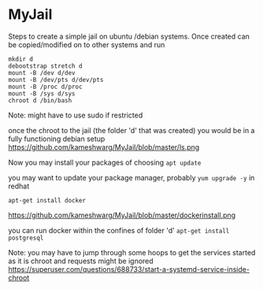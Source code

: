 # MyJail

Steps to create a simple jail on ubuntu /debian systems.
Once created can be copied/modified on to other systems and run

```
mkdir d
debootstrap stretch d
mount -B /dev d/dev
mount -B /dev/pts d/dev/pts
mount -B /proc d/proc
mount -B /sys d/sys
chroot d /bin/bash
```

Note: might have to use sudo if restricted

once the chroot to the jail (the folder 'd' that was created) you would be in a fully functioning debian setup
https://github.com/kameshwarg/MyJail/blob/master/ls.png


Now you may install your packages of choosing
`apt update`

you may want to update your package manager, probably `yum upgrade -y` in redhat

`apt-get install docker`

https://github.com/kameshwarg/MyJail/blob/master/dockerinstall.png

you can run docker within the confines of folder 'd'
`apt-get install postgresql`

Note: you may have to jump through some hoops to get the services started as it is chroot and requests might be ignored
https://superuser.com/questions/688733/start-a-systemd-service-inside-chroot

